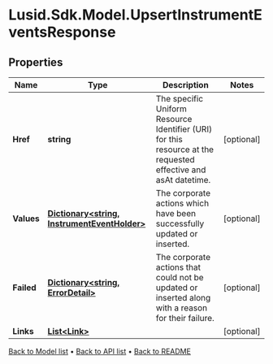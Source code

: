 # Lusid.Sdk.Model.UpsertInstrumentEventsResponse

## Properties

Name | Type | Description | Notes
------------ | ------------- | ------------- | -------------
**Href** | **string** | The specific Uniform Resource Identifier (URI) for this resource at the requested effective and asAt datetime. | [optional] 
**Values** | [**Dictionary&lt;string, InstrumentEventHolder&gt;**](InstrumentEventHolder.md) | The corporate actions which have been successfully updated or inserted. | [optional] 
**Failed** | [**Dictionary&lt;string, ErrorDetail&gt;**](ErrorDetail.md) | The corporate actions that could not be updated or inserted along with a reason for their failure. | [optional] 
**Links** | [**List&lt;Link&gt;**](Link.md) |  | [optional] 

[Back to Model list](../README.md#documentation-for-models) &#8226; [Back to API list](../README.md#documentation-for-api-endpoints) &#8226; [Back to README](../README.md)

